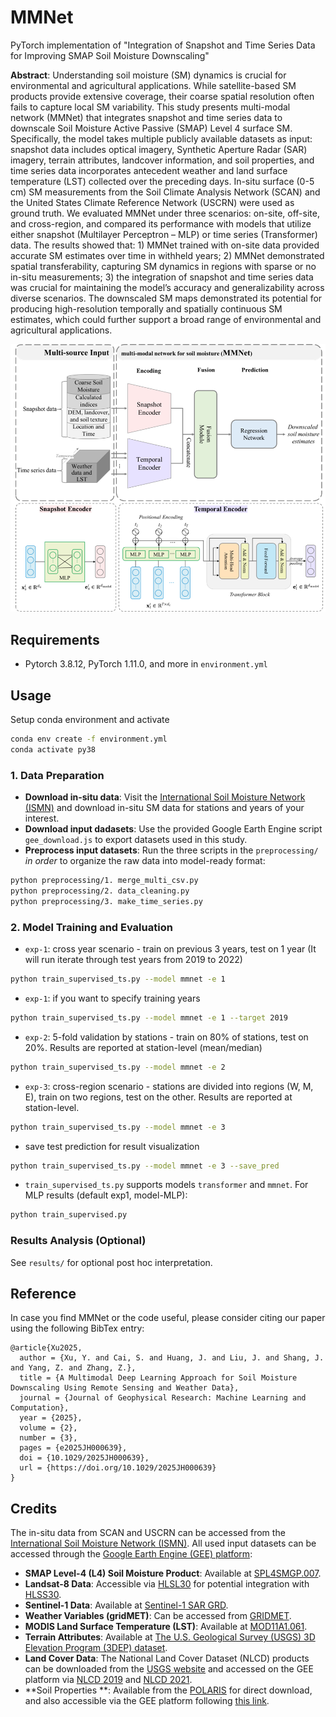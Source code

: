 # MMNet
PyTorch implementation of "Integration of Snapshot and Time Series Data for Improving SMAP Soil Moisture Downscaling"

**Abstract**: Understanding soil moisture (SM) dynamics is crucial for environmental and agricultural applications. While satellite-based SM products provide extensive coverage, their coarse spatial resolution often fails to capture local SM variability. This study presents multi-modal network (MMNet) that integrates snapshot and time series data to downscale Soil Moisture Active Passive (SMAP) Level 4 surface SM. Specifically, the model takes multiple publicly available datasets as input: snapshot data includes optical imagery, Synthetic Aperture Radar (SAR) imagery, terrain attributes, landcover information, and soil properties, and time series data incorporates antecedent weather and land surface temperature (LST) collected over the preceding days. In-situ surface (0-5 cm) SM measurements from the Soil Climate Analysis Network (SCAN) and the United States Climate Reference Network (USCRN) were used as ground truth. We evaluated MMNet under three scenarios: on-site, off-site, and cross-region, and compared its performance with models that utilize either snapshot (Multilayer Perceptron – MLP) or time series (Transformer) data. The results showed that: 1) MMNet trained with on-site data provided accurate SM estimates over time in withheld years; 2) MMNet demonstrated spatial transferability, capturing SM dynamics in regions with sparse or no in-situ measurements; 3) the integration of snapshot and time series data was crucial for maintaining the model’s accuracy and generalizability across diverse scenarios. The downscaled SM maps demonstrated its potential for producing high-resolution temporally and spatially continuous SM estimates, which could further support a broad range of environmental and agricultural applications.

<img src="png/img.png" title="" alt="" data-align="center">

## Requirements

* Pytorch 3.8.12, PyTorch 1.11.0, and more in `environment.yml`

## Usage

Setup conda environment and activate

```bash
conda env create -f environment.yml
conda activate py38
```

### 1. Data Preparation

* **Download in-situ data**: Visit the [International Soil Moisture Network (ISMN)](https://ismn.bafg.de/en/dataviewer/) and download in-situ SM data for stations and years of your interest.
* **Download input dadasets**: Use the provided Google Earth Engine script `gee_download.js` to export datasets used in this study.
* **Preprocess input datasets**: Run the three scripts in the `preprocessing/` *in order* to organize the raw data into model-ready format:
```bash
python preprocessing/1. merge_multi_csv.py
python preprocessing/2. data_cleaning.py
python preprocessing/3. make_time_series.py
```

### 2. Model Training and Evaluation

* `exp-1`: cross year scenario - train on previous 3 years, test on 1 year (It will run iterate through test years from 2019 to 2022)

```bash
python train_supervised_ts.py --model mmnet -e 1
```

* `exp-1`: if you want to specify training years

```bash
python train_supervised_ts.py --model mmnet -e 1 --target 2019
```

* `exp-2`: 5-fold validation by stations - train on 80% of stations, test on 20%. Results are reported at station-level (mean/median)

```bash
python train_supervised_ts.py --model mmnet -e 2
```

* `exp-3`: cross-region scenario - stations are divided into regions (W, M, E), train on two regions, test on the other. Results are reported at station-level.

```bash
python train_supervised_ts.py --model mmnet -e 3
```

* save test prediction for result visualization

```bash
python train_supervised_ts.py --model mmnet -e 3 --save_pred
```

* `train_supervised_ts.py` supports models `transformer` and `mmnet`. For MLP results (default exp1, model-MLP):

```bash
python train_supervised.py
```

### Results Analysis (Optional)

See `results/` for optional post hoc interpretation.

## Reference

In case you find MMNet or the code useful, please consider citing our paper using the following BibTex entry:

```
@article{Xu2025,
  author = {Xu, Y. and Cai, S. and Huang, J. and Liu, J. and Shang, J. and Yang, Z. and Zhang, Z.},
  title = {A Multimodal Deep Learning Approach for Soil Moisture Downscaling Using Remote Sensing and Weather Data},
  journal = {Journal of Geophysical Research: Machine Learning and Computation},
  year = {2025},
  volume = {2},
  number = {3},
  pages = {e2025JH000639},
  doi = {10.1029/2025JH000639},
  url = {https://doi.org/10.1029/2025JH000639}
}
```

## Credits
The in-situ data from SCAN and USCRN can be accessed from the [International Soil Moisture Network (ISMN)](https://ismn.bafg.de/en/dataviewer/). All used input datasets can be accessed through the [Google Earth Engine (GEE) platform]( https://developers.google.com/earth-engine/datasets/catalog): 
- **SMAP Level-4 (L4) Soil Moisture Product**: Available at [SPL4SMGP.007](https://developers.google.com/earth-engine/datasets/catalog/NASA_SMAP_SPL4SMGP_007).
- **Landsat-8 Data**: Accessible via [HLSL30](https://developers.google.com/earth-engine/datasets/catalog/NASA_HLS_HLSL30_v002) for potential integration with [HLSS30](https://developers.google.com/earth-engine/datasets/catalog/NASA_HLS_HLSS30_v002). 
- **Sentinel-1 Data**: Available at [Sentinel-1 SAR GRD](https://developers.google.com/earth-engine/datasets/catalog/COPERNICUS_S1_GRD). 
- **Weather Variables (gridMET)**: Can be accessed from [GRIDMET](https://developers.google.com/earth-engine/datasets/catalog/IDAHO_EPSCOR_GRIDMET). 
- **MODIS Land Surface Temperature (LST)**: Available at [MOD11A1.061](https://developers.google.com/earth-engine/datasets/catalog/MODIS_061_MOD11A1). 
- **Terrain Attributes**: Available at [The U.S. Geological Survey (USGS) 3D Elevation Program (3DEP) dataset](https://developers.google.com/earth-engine/datasets/catalog/USGS_3DEP_10m).
- **Land Cover Data**: The National Land Cover Dataset (NLCD) products can be downloaded from the [USGS website](https://www.sciencebase.gov/catalog/item/6345b637d34e342aee0863aa) and accessed on the GEE platform via [NLCD 2019](https://developers.google.com/earth-engine/datasets/catalog/USGS_NLCD_RELEASES_2019_REL_NLCD) and [NLCD 2021](https://developers.google.com/earth-engine/datasets/catalog/USGS_NLCD_RELEASES_2021_REL_NLCD). 
- **Soil Properties **: Available from the [POLARIS](http://hydrology.cee.duke.edu/POLARIS/) for direct download, and also accessible via the GEE platform following [this link](https://gee-community-catalog.org/projects/polaris/#notes-from-data-providers).
